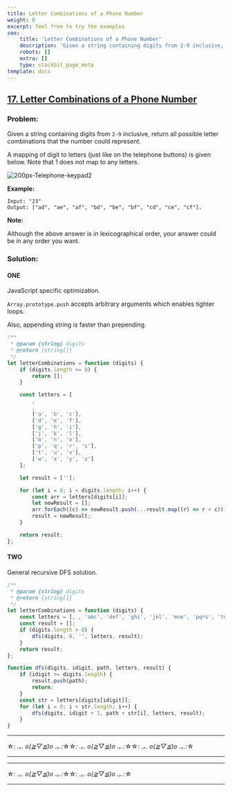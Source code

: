 ```yaml
---
title: Letter Combinations of a Phone Number
weight: 0
excerpt: feel free to try the examples
seo:
    title: 'Letter Combinations of a Phone Number'
    description: 'Given a string containing digits from 2-9 inclusive, return all possible letter combinations that the number could represent.'
    robots: []
    extra: []
    type: stackbit_page_meta
template: docs
---
```


## [17. Letter Combinations of a Phone Number](https://leetcode.com/problems/letter-combinations-of-a-phone-number/description/)

### Problem:

Given a string containing digits from `2-9` inclusive, return all possible letter combinations that the number could represent.

A mapping of digit to letters (just like on the telephone buttons) is given below. Note that 1 does not map to any letters.

![200px-Telephone-keypad2](https://upload.wikimedia.org/wikipedia/commons/thumb/7/73/Telephone-keypad2.svg/200px-Telephone-keypad2.svg.png)

**Example:**

```
Input: "23"
Output: ["ad", "ae", "af", "bd", "be", "bf", "cd", "ce", "cf"].
```

**Note:**

Although the above answer is in lexicographical order, your answer could be in any order you want.

### Solution:

#### ONE

JavaScript specific optimization.

`Array.prototype.push` accepts arbitrary arguments which enables tighter loops.

Also, appending string is faster than prepending.

```javascript
/**
 * @param {string} digits
 * @return {string[]}
 */
let letterCombinations = function (digits) {
    if (digits.length <= 0) {
        return [];
    }

    const letters = [
        ,
        ,
        ['a', 'b', 'c'],
        ['d', 'e', 'f'],
        ['g', 'h', 'i'],
        ['j', 'k', 'l'],
        ['m', 'n', 'o'],
        ['p', 'q', 'r', 's'],
        ['t', 'u', 'v'],
        ['w', 'x', 'y', 'z']
    ];

    let result = [''];

    for (let i = 0; i < digits.length; i++) {
        const arr = letters[digits[i]];
        let newResult = [];
        arr.forEach((c) => newResult.push(...result.map((r) => r + c)));
        result = newResult;
    }

    return result;
};
```

#### TWO

General recursive DFS solution.

```javascript
/**
 * @param {string} digits
 * @return {string[]}
 */
let letterCombinations = function (digits) {
    const letters = [, , 'abc', 'def', 'ghi', 'jkl', 'mno', 'pqrs', 'tuv', 'wxyz'];
    const result = [];
    if (digits.length > 0) {
        dfs(digits, 0, '', letters, result);
    }
    return result;
};

function dfs(digits, idigit, path, letters, result) {
    if (idigit >= digits.length) {
        result.push(path);
        return;
    }
    const str = letters[digits[idigit]];
    for (let i = 0; i < str.length; i++) {
        dfs(digits, idigit + 1, path + str[i], letters, result);
    }
}
```

---

☆*: .｡. o(≧▽≦)o .｡.:*☆☆*: .｡. o(≧▽≦)o .｡.:*☆☆*: .｡. o(≧▽≦)o .｡.:*☆

---

---

☆*: .｡. o(≧▽≦)o .｡.:*☆☆*: .｡. o(≧▽≦)o .｡.:*☆

---
